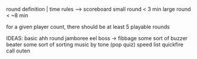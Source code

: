 round definition | time rules --> scoreboard
small round      < 3 min
large round      < ~8 min

for a given player count, there should be at least 5 playable rounds

IDEAS:
basic ahh round
jamboree eel boss -> fibbage
some sort of buzzer beater
some sort of sorting
music by tone (pop quiz)
speed list
quickfire
call outen 
